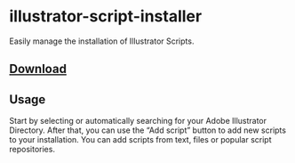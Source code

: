 illustrator-script-installer
==============================

Easily manage the installation of Illustrator Scripts.

[Download](https://github.com/sempostma/illustrator-script-installer/releases/)
----------

Usage
-----

Start by selecting or automatically searching for your Adobe Illustrator Directory. After that, you can use the “Add script” button to add new scripts to your installation. You can add scripts from text, files or popular script repositories.
